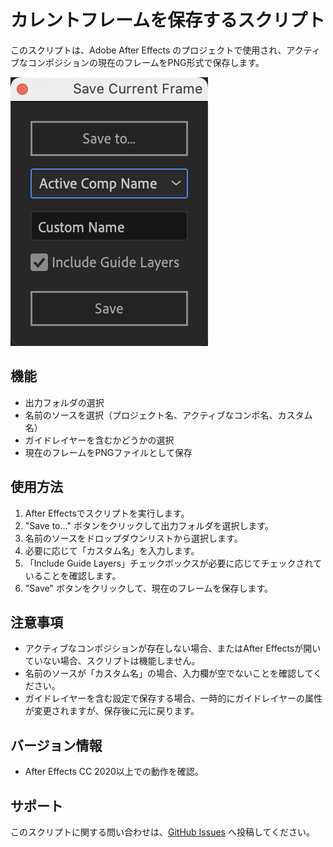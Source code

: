 # カレントフレームを保存するスクリプト

このスクリプトは、Adobe After Effects のプロジェクトで使用され、アクティブなコンポジションの現在のフレームをPNG形式で保存します。

![img](https://github.com/ChenxingM/SaveFrameToPNG/blob/main/screenshot/src.png)

## 機能

- 出力フォルダの選択
- 名前のソースを選択（プロジェクト名、アクティブなコンポ名、カスタム名）
- ガイドレイヤーを含むかどうかの選択
- 現在のフレームをPNGファイルとして保存

## 使用方法

1. After Effectsでスクリプトを実行します。
2. "Save to..." ボタンをクリックして出力フォルダを選択します。
3. 名前のソースをドロップダウンリストから選択します。
4. 必要に応じて「カスタム名」を入力します。
5. 「Include Guide Layers」チェックボックスが必要に応じてチェックされていることを確認します。
6. "Save" ボタンをクリックして、現在のフレームを保存します。

## 注意事項

- アクティブなコンポジションが存在しない場合、またはAfter Effectsが開いていない場合、スクリプトは機能しません。
- 名前のソースが「カスタム名」の場合、入力欄が空でないことを確認してください。
- ガイドレイヤーを含む設定で保存する場合、一時的にガイドレイヤーの属性が変更されますが、保存後に元に戻ります。

## バージョン情報

- After Effects CC 2020以上での動作を確認。

## サポート

このスクリプトに関する問い合わせは、[GitHub Issues](https://github.com/ChenxingM/SaveFrameToPNG/issues) へ投稿してください。
